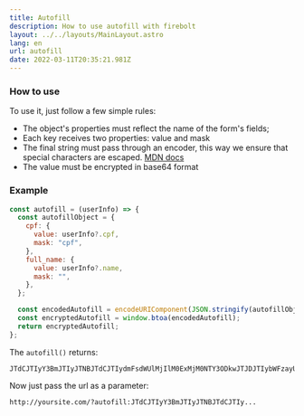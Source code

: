 ```yaml
---
title: Autofill
description: How to use autofill with firebolt
layout: ../../layouts/MainLayout.astro
lang: en
url: autofill
date: 2022-03-11T20:35:21.981Z
---
```


### How to use

To use it, just follow a few simple rules:

- The object's properties must reflect the name of the form's fields;
- Each key receives two properties: value and mask
- The final string must pass through an encoder, this way we ensure that special characters are escaped. [MDN docs](https://developer.mozilla.org/en-US/docs/Web/JavaScript/Reference/Global_Objects/encodeURIComponent)
- The value must be encrypted in base64 format

### Example

```jsx
const autofill = (userInfo) => {
  const autofillObject = {
    cpf: {
      value: userInfo?.cpf,
      mask: "cpf",
    },
    full_name: {
      value: userInfo?.name,
      mask: "",
    },
  };

  const encodedAutofill = encodeURIComponent(JSON.stringify(autofillObject));
  const encryptedAutofill = window.btoa(encodedAutofill);
  return encryptedAutofill;
};
```

The `autofill()` returns:

```plaintext
JTdCJTIyY3BmJTIyJTNBJTdCJTIydmFsdWUlMjIlM0ExMjM0NTY3ODkwJTJDJTIybWFzayUyMiUzQSUyMmNwZiUyMiU3RCUyQyUyMmZ1bGxfbmFtZSUyMiUzQSU3QiUyMnZhbHVlJTIyJTNBJTIySm9obiUyMERvZSUyMiUyQyUyMm1hc2slMjIlM0ElMjIlMjIlN0QlN0Q=
```

Now just pass the url as a parameter:

```plaintext
http://yoursite.com/?autofill:JTdCJTIyY3BmJTIyJTNBJTdCJTIy...
```
